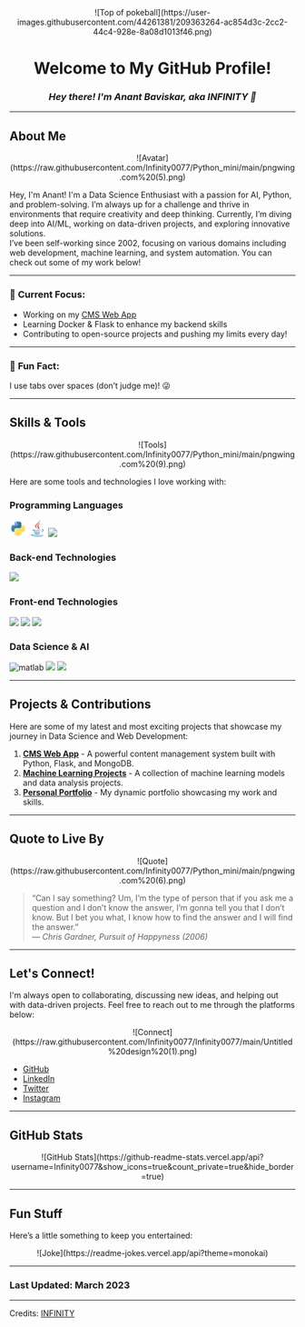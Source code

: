 <div align="center">
  ![Top of pokeball](https://user-images.githubusercontent.com/44261381/209363264-ac854d3c-2cc2-44c4-928e-8a08d1013f46.png)

  # Welcome to My GitHub Profile!
  ### *Hey there! I'm Anant Baviskar, aka INFINITY 🚀*

</div>

---

## About Me
<div align="center">
  ![Avatar](https://raw.githubusercontent.com/Infinity0077/Python_mini/main/pngwing.com%20(5).png)
</div>

Hey, I'm Anant! I'm a Data Science Enthusiast with a passion for AI, Python, and problem-solving. I’m always up for a challenge and thrive in environments that require creativity and deep thinking. Currently, I’m diving deep into AI/ML, working on data-driven projects, and exploring innovative solutions.  
I’ve been self-working since 2002, focusing on various domains including web development, machine learning, and system automation. You can check out some of my work below!

---

### 🎯 **Current Focus**:
- Working on my [CMS Web App](https://github.com/Infinity0077/webpage)
- Learning Docker & Flask to enhance my backend skills
- Contributing to open-source projects and pushing my limits every day!

---

### 🤔 **Fun Fact**:
I use tabs over spaces (don’t judge me)! 😜

---

## Skills & Tools
<div align="center">
  ![Tools](https://raw.githubusercontent.com/Infinity0077/Python_mini/main/pngwing.com%20(9).png)
</div>

Here are some tools and technologies I love working with:

### Programming Languages
<img width="30px" src="https://raw.githubusercontent.com/devicons/devicon/master/icons/python/python-original.svg" />
<img width="30px" src="https://raw.githubusercontent.com/devicons/devicon/master/icons/java/java-original.svg" />
<img width="30px" src="https://cdn.jsdelivr.net/gh/devicons/devicon/icons/javascript/javascript-original.svg" />

### Back-end Technologies
<img width="30px" src="https://cdn.jsdelivr.net/gh/devicons/devicon/icons/nodejs/nodejs-original.svg" />

### Front-end Technologies
<img width="30px" src="https://cdn.jsdelivr.net/gh/devicons/devicon/icons/html5/html5-original.svg" />
<img width="30px" src="https://cdn.jsdelivr.net/gh/devicons/devicon/icons/css3/css3-plain-wordmark.svg" />
<img width="30px" src="https://cdn.jsdelivr.net/gh/devicons/devicon/icons/react/react-original.svg" />

### Data Science & AI
<img title="matlab" width="30px" src="https://cdn.jsdelivr.net/gh/devicons/devicon/icons/matlab/matlab-original.svg" />
<img width="30px" src="https://cdn.jsdelivr.net/gh/devicons/devicon/icons/tensorflow/tensorflow-original.svg" />
<img width="30px" src="https://cdn.jsdelivr.net/gh/devicons/devicon/icons/pandas/pandas-original.svg" />

---

## Projects & Contributions

Here are some of my latest and most exciting projects that showcase my journey in Data Science and Web Development:

1. [**CMS Web App**](https://github.com/Infinity0077/webpage) - A powerful content management system built with Python, Flask, and MongoDB.
2. [**Machine Learning Projects**](https://github.com/Infinity0077/ML-Projects) - A collection of machine learning models and data analysis projects.
3. [**Personal Portfolio**](https://github.com/Infinity0077/portfolio) - My dynamic portfolio showcasing my work and skills.

---

## Quote to Live By

<div align="center">
  ![Quote](https://raw.githubusercontent.com/Infinity0077/Python_mini/main/pngwing.com%20(6).png)
</div>

> “Can I say something? Um, I’m the type of person that if you ask me a question and I don’t know the answer, I’m gonna tell you that I don’t know. But I bet you what, I know how to find the answer and I will find the answer.”  
> — *Chris Gardner, Pursuit of Happyness (2006)*

---

## Let's Connect!

I'm always open to collaborating, discussing new ideas, and helping out with data-driven projects. Feel free to reach out to me through the platforms below:

<div align="center">
  ![Connect](https://raw.githubusercontent.com/Infinity0077/Infinity0077/main/Untitled%20design%20(1).png)
</div>

- [GitHub](https://github.com/Infinity0077)
- [LinkedIn](https://www.linkedin.com/in/anant-baviskar-b07b25236/)
- [Twitter](https://twitter.com/arbaviskar02)
- [Instagram](https://www.instagram.com/_anant_baviskar_02_/)

---

## GitHub Stats

<div align="center">
  ![GitHub Stats](https://github-readme-stats.vercel.app/api?username=Infinity0077&show_icons=true&count_private=true&hide_border=true)
</div>

---

## Fun Stuff
Here’s a little something to keep you entertained:

<div align="center">
  ![Joke](https://readme-jokes.vercel.app/api?theme=monokai)
</div>

---

### **Last Updated: March 2023**

---

Credits: [INFINITY](https://github.com/Infinity0077)
